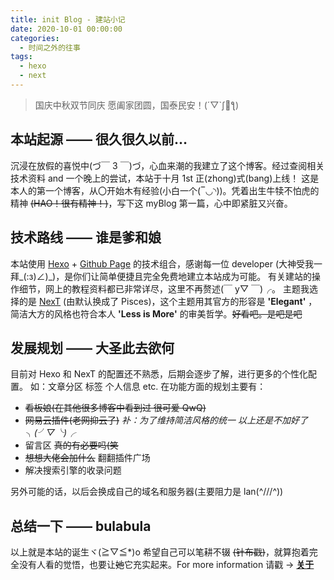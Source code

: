 ```yaml
---
title: init Blog - 建站小记
date: 2020-10-01 00:00:00
categories:
  - 时间之外的往事
tags:
  - hexo
  - next
---
```


> 国庆中秋双节同庆 愿阖家团圆，国泰民安！(´▽`ʃ💖ƪ)

## 本站起源 —— 很久很久以前…

沉浸在放假的喜悦中(づ￣ 3 ￣)づ，心血来潮的我建立了这个博客。经过查阅相关技术资料 and 一个晚上的尝试，本站于十月 1st 正(zhong)式(bang)上线！
这是本人的第一个博客，从〇开始木有经验(小白一个(‾◡◝))。凭着出生牛犊不怕虎的精神 ~~(HAO！很有精神！)~~，写下这 myBlog 第一篇，心中即紧脏又兴奋。

<!-- more -->

## 技术路线 —— 谁是爹和娘

本站使用 [Hexo](https://hexo.io/) + [Github Page](https://pages.github.com/) 的技术组合，感谢每一位 developer (大神受我一拜\_(:з)∠)\_)，是你们让简单便捷且完全免费地建立本站成为可能。
有关建站的操作细节，网上的教程资料都已非常详尽，这里不再赘述(￣ y▽ ￣)╭。
主题我选择的是 [NexT](https://github.com/next-theme/hexo-theme-next) (由默认换成了 Pisces)，这个主题用其官方的形容是 **'Elegant'** ，简洁大方的风格也符合本人 **'Less is More'** 的审美哲学。~~好看吧。是吧是吧~~

## 发展规划 —— 大圣此去欲何

目前对 Hexo 和 NexT 的配置还不熟悉，后期会逐步了解，进行更多的个性化配置。
如：文章分区 标签 个人信息 etc.
在功能方面的规划主要有：

- ~~看板娘(在其他很多博客中看到过 很可爱 QwQ)~~
- ~~网易云插件(老网抑云了)~~
  _补：为了维持简洁风格的统一 以上还是不加好了 ╮(╯▽╰)╭_
- 留言区 ~~真的有必要吗(笑~~
- ~~想想大佬会加什么~~ 翻翻插件广场
- 解决搜索引擎的收录问题

另外可能的话，以后会换成自己的域名和服务器(主要阻力是 lan(^///^))

## 总结一下 —— bulabula

以上就是本站的诞生ヾ(≧▽≦\*)o 希望自己可以笔耕不辍 ~~(针布戳)~~，就算抱着完全没有人看的觉悟，也要让~~她~~它充实起来。For more information 请戳 -> **[关于](/about)**
